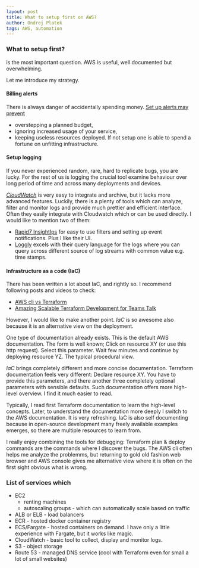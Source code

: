```yaml
---
layout: post
title: What to setup first on AWS?
author: Ondrej Platek
tags: AWS, automation
---
```


### What to setup first?
is the most important question.
AWS is useful, well documented but overwhelming.

Let me introduce my strategy.

#### Billing alerts
 There is always danger of accidentally spending money.
 [Set up alerts may prevent](https://docs.aws.amazon.com/AmazonCloudWatch/latest/monitoring/monitor_estimated_charges_with_cloudwatch.html#turning_on_billing_metrics)
  - overstepping a planned budget,
  - ignoring increased usage of your service,
  - keeping useless resources deployed.
 If not setup one is able to spend a fortune on unfitting infrastructure.

#### Setup logging
If you never experienced random, rare, hard to replicate bugs, you are lucky. For the rest of us is logging the crucial tool examine behaviour over long period of time and across many deployments and devices.

[*CloudWatch*](https://docs.aws.amazon.com/AmazonCloudWatch/latest/monitoring/WhatIsCloudWatch.html) is very easy to integrate and archive, but it lacks more advanced features.
Luckily, there is a plenty of tools which can analyze, filter and monitor logs and provide much prettier and efficient interface.
Often they easily integrate with Cloudwatch which or can be used directly.
I would like to mention two of them:
- [Rapid7 InsightIps](https://www.rapid7.com/products/insight-platform/) for easy to use filters and setting up event notifications. Plus I like their UI.
- [Loggly](https://www.loggly.com/) excels with their query language for the logs where you can query across different source of log streams with common value e.g. time stamps.

#### Infrastructure as a code (IaC)
There has been written a lot about IaC, and rightly so.
I recommend following posts and videos to check:
 - [AWS cli vs Terraform](https://www.stratoscale.com/blog/datacenter/choosing-the-right-provisioning-tool-terraform-vs-aws-cloudformation/)
 - [Amazing Scalable Terraform Development for Teams Talk](https://www.youtube.com/watch?v=wgzgVm7Sqlk&t=3s)

However, I would like to make another point.
*IaC* is so awesome also because it is an alternative view on the deployment.

One type of documentation already exists. This is the default AWS documentation.
The form is well known; Click on resource XY (or use this http request). Select this parameter. Wait few minutes and continue by deploying resource YZ.
The typical procedural view.

*IaC* brings completely different and more concise documentation. Terraform documentation feels very different: Declare resource XY. You have to provide this parameters, and there another three completely optional parameters with sensible defaults.
Such documentation offers more high-level overview.
I find it much easier to read.

Typically, I read first Terraform documentation to learn the high-level concepts. Later, to understand the documentation more deeply I switch to the AWS documentation.
It is very refreshing.
IaC is also self documenting because in open-source development many freely available examples emerges, so there are multiple resources to learn from.

I really enjoy combining the tools for debugging: Terraform plan & deploy commands are the commands where I discover the bugs. The AWS cli often helps me analyze the problemms, but returning to gold old fashion web browser and AWS console gives me alternative view where it is often on the first sight obvious what is wrong.

### List of services which
- EC2
    - renting machines
    - autoscaling groups - which can automatically scale based on traffic
- ALB or ELB - load balancers
- ECR - hosted docker container registry
- ECS/Fargate - hosted containers on demand. I have only a little experience with Fargate, but it works like magic.
- CloudWatch - basic tool to collect, display and monitor logs.
- S3 - object storage
- Route 53 - managed DNS service (cool with Terraform even for small a lot of small websites)
